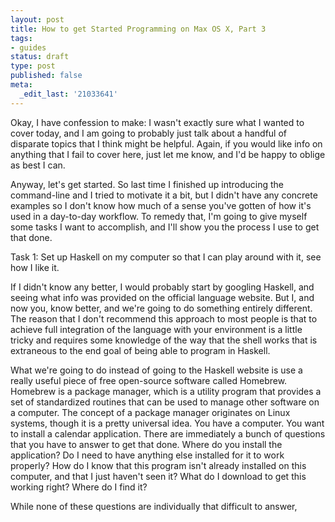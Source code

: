```yaml
---
layout: post
title: How to get Started Programming on Max OS X, Part 3
tags:
- guides
status: draft
type: post
published: false
meta:
  _edit_last: '21033641'
---
```

Okay, I have confession to make: I wasn't exactly sure what I wanted to cover today, and I am going to probably just talk about a handful of disparate topics that I think might be helpful. Again, if you would like info on anything that I fail to cover here, just let me know, and I'd be happy to oblige as best I can.

Anyway, let's get started. So last time I finished up introducing the command-line and I tried to motivate it a bit, but I didn't have any concrete examples so I don't know how much of a sense you've gotten of how it's used in a day-to-day workflow. To remedy that, I'm going to give myself some tasks I want to accomplish, and I'll show you the process I use to get that done. 

Task 1: Set up Haskell on my computer so that I can play around with it, see how I like it.

If I didn't know any better, I would probably start by googling Haskell, and seeing what info was provided on the official language website. But I, and now you, know better, and we're going to do something entirely different. The reason that I don't recommend this approach to most people is that to achieve full integration of the language with your environment is a little tricky and requires some knowledge of the way that the shell works that is extraneous to the end goal of being able to program in Haskell. 

What we're going to do instead of going to the Haskell website is use a really useful piece of free open-source software called Homebrew. Homebrew is a package manager, which is a utility program that provides a set of standardized routines that can be used to manage other software on a computer. The concept of a package manager originates on Linux systems, though it is a pretty universal idea. You have a computer. You want to install a calendar application. There are immediately a bunch of questions that you have to answer to get that done. Where do you install the application? Do I need to have anything else installed for it to work properly? How do I know that this program isn't already installed on this computer, and that I just haven't seen it? What do I download to get this working right? Where do I find it? 

While none of these questions are individually that difficult to answer, 
